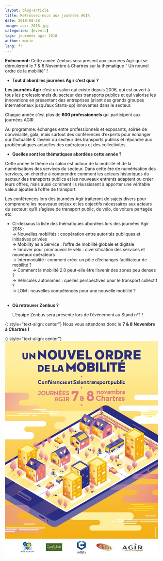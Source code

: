 ```yaml
---
layout: blog-article
title: Retrouvez-nous aux journées AGIR
date: 2018-08-28
image: agir_2018.jpg
categories: [events]
tags: journées agir 2018
author: marie
lang: fr
---
```

**Evénement:**  Cette année Zenbus sera présent aux journées Agir qui se dérouleront le 7 & 8 Novembre à Chartres  sur la thématique “ Un nouvel ordre de la mobilité” ! 

+ **Tout d’abord les journées Agir c’est quoi ?**

**Les journées Agir** c’est un salon qui existe depuis 2006, qui est ouvert à tous les professionnels du secteur des transports publics et qui valorise les innovations en présentant des entreprises (allant des grands groupes internationaux jusqu’aux Starts-up) innovantes dans le secteur. 

Chaque année c’est plus de **600 professionnels** qui participent aux journées AGIR. 

Au programme:  échanges entre professionnels et exposants, soirée de convivialité,  gala, mais surtout des conférences d’experts pour échanger sur l’actualité & l’avenir du secteur des transports publics et répondre aux problématiques actuelles des opérateurs et des collectivités. 

+ **Quelles sont les thématiques abordées cette année  ?**

Cette année le thème du salon est  autour de la mobilité et de la numérisations des services du secteur.  Dans cette ère de numérisation des services, on cherche à comprendre  comment les acteurs historiques du secteur des transports publics et  les nouveaux entrants adaptent ou créer leurs offres, mais aussi comment  ils réussissent à apporter  une véritable valeur ajoutée à l’offre de transport.

Les conférences lors des journées Agir traiteront  de sujets divers pour comprendre les nouveaux enjeux et les objectifs nécessaires aux acteurs du secteur; qu’il s’agisse de transport public, de vélo, de voiture partagée etc. 

+ Ci-dessous la liste des thématiques abordées lors des journées Agir 2018 :<br>
		&rarr; Nouvelles mobilités : coopération entre autorités publiques et initiatives privées <br>
		&rarr; Mobility as a Service : l’offre de mobilité globale et digitale<br>
		&rarr; Innover pour promouvoir le vélo : diversification des services et nouveaux opérateurs<br>
		&rarr; Intermodalité : comment créer un pôle d’échanges facilitateur de mobilité ?<br>
		&rarr; Comment la mobilité 2.0 peut-elle être l’avenir des zones peu denses ?<br>
		&rarr; Véhicules autonomes : quelles perspectives pour le transport collectif ?<br>
		&rarr; LOM : nouvelles compétences pour une nouvelle mobilité ? <br> <br>

+ **Où retrouver Zenbus ?** <br>

	L’équipe Zenbus sera présente lors de l’événement au Stand n°1 !

{: style="text-align: center"}
Nous vous attendons donc le **7 & 8 Novembre à Chartres !**

{: style="text-align: center"}
![Journées AGIR 2018](/assets/img/blog/agir_2018_2.jpg)